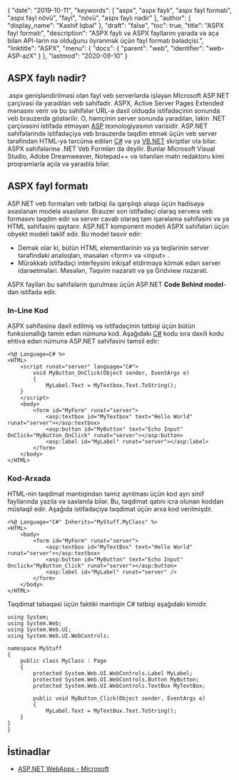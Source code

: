 {
  "date": "2019-10-11",
  "keywords": [
"aspx",
"aspx faylı",
"aspx fayl formatı",
"aspx fayl növü",
"fayl",
"növü",
"aspx faylı nədir"
],
  "author": {
    "display_name": "Kashif Iqbal"
},
  "draft": "false",
  "toc": true,
  "title": "ASPX fayl formatı",
  "description": "ASPX faylı və ASPX fayllarını yarada və aça bilən API-lərin nə olduğunu öyrənmək üçün fayl formatı bələdçisi.",
  "linktitle": "ASPX",
  "menu": {
    "docs": {
      "parent": "web",
      "identifier": "web-ASP-azX"
}
},
  "lastmod": "2020-09-10"
}

## ASPX faylı nədir?

.aspx genişləndirilməsi olan fayl veb serverlərdə işləyən Microsoft ASP.NET çərçivəsi ilə yaradılan veb səhifədir. ASPX, Active Server Pages Extended mənasını verir və bu səhifələr URL-ə daxil olduqda istifadəçinin sonunda veb brauzerdə göstərilir. O, həmçinin server sonunda yaradılan, lakin .NET çərçivəsini istifadə etməyən [ASP](/web/asp/) texnologiyasının varisidir. ASP.NET səhifələrində istifadəçiyə veb brauzerdə təqdim etmək üçün veb server tərəfindən HTML-yə tərcümə edilən [C#](/programming/cs/) və ya [VB.NET](/programming/vb/) skriptlər ola bilər. ASPX səhifələrinə .NET Veb Formları da deyilir. Bunlar Microsoft Visual Studio, Adobe Dreamweaver, Notepad++ və istənilən mətn redaktoru kimi proqramlarla açıla və yaradıla bilər.

## ASPX fayl formatı

ASP.NET veb formaları veb tətbiqi ilə qarşılıqlı əlaqə üçün hadisəyə əsaslanan modelə əsaslanır. Brauzer son istifadəçi olaraq serverə veb formasını təqdim edir və server cavab olaraq tam işarələmə səhifəsini və ya HTML səhifəsini qaytarır. ASP.NET komponent modeli ASPX səhifələri üçün obyekt modeli təklif edir. Bu model təsvir edir:

 * Demək olar ki, bütün HTML elementlərinin və ya teqlərinin server tərəfindəki analoqları, məsələn \<form> və \<input> .
 * Mürəkkəb istifadəçi interfeysini inkişaf etdirməyə kömək edən server idarəetmələri. Məsələn, Təqvim nəzarəti və ya Gridview nəzarəti.

ASPX faylları bu səhifələrin qurulması üçün ASP.NET **Code Behind model**-dən istifadə edir.

### In-Line Kod

ASPX səhifəsinə daxil edilmiş və istifadəçinin tətbiqi üçün bütün funksionallığı təmin edən nümunə kod. Aşağıdakı [C#](/programming/cs/) kodu sıra daxili kodu ehtiva edən nümunə ASP.NET səhifəsini təmsil edir:

```
<%@ Language=C# %>
<HTML>
    <script runat="server" language="C#">
        void MyButton_OnClick(Object sender, EventArgs e)
        {
            MyLabel.Text = MyTextbox.Text.ToString();
    }
    </script>
    <body>
        <form id="MyForm" runat="server">
            <asp:textbox id="MyTextbox" text="Hello World" runat="server"></asp:textbox>
            <asp:button id="MyButton" text="Echo Input" OnClick="MyButton_OnClick" runat="server"></asp:button>
            <asp:label id="MyLabel" runat="server"></asp:label>
        </form>
    </body>
</HTML>
```

### Kod-Arxada

HTML-nin təqdimat məntiqindən təmiz ayrılması üçün kod ayrı sinif fayllarında yazıla və saxlanıla bilər. Bu, təqdimat qatını icra olunan koddan müstəqil edir. Aşağıda istifadəçiyə təqdimat üçün arxa kod verilmişdir.

```
<%@ Language="C#" Inherits="MyStuff.MyClass" %>
<HTML>
    <body>
        <form id="MyForm" runat="server">
            <asp:textbox id="MyTextBox" text="Hello World" runat="server"></asp:textbox>
            <asp:button id="MyButton" text="Echo Input" Onclick="MyButton_Click" runat="server"></asp:button>
            <asp:label id="MyLabel" runat="server" />
        </form>
    </body>
</HTML>
```

Təqdimat təbəqəsi üçün faktiki məntiqin C# tətbiqi aşağıdakı kimidir.

```
using System;
using System.Web;
using System.Web.UI;
using System.Web.UI.WebControls;

namespace MyStuff
{
    public class MyClass : Page
    {
        protected System.Web.UI.WebControls.Label MyLabel;
        protected System.Web.UI.WebControls.Button MyButton;
        protected System.Web.UI.WebControls.TextBox MyTextBox;

        public void MyButton_Click(Object sender, EventArgs e)
        {
            MyLabel.Text = MyTextBox.Text.ToString();
    }
}
}
```

## İstinadlar

 * [ASP.NET WebApps - Microsoft](https://learn.microsoft.com/en-us/troubleshoot/webapps/welcome-webapps)

